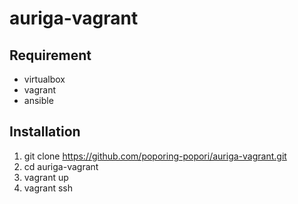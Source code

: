 # auriga-vagrant
## Requirement
*  virtualbox
*  vagrant
*  ansible

## Installation
1. git clone https://github.com/poporing-popori/auriga-vagrant.git
2. cd auriga-vagrant
3. vagrant up
4. vagrant ssh
